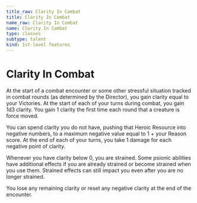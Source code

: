 ```yaml
---
title_raw: Clarity In Combat
title: Clarity In Combat
name_raw: Clarity In Combat
name: Clarity In Combat
type: classes
subtype: talent
kind: 1st-level features
---
```


# Clarity In Combat

At the start of a combat encounter or some other stressful situation tracked in combat rounds (as determined by the Director), you gain clarity equal to your Victories. At the start of each of your turns during combat, you gain 1d3 clarity. You gain 1 clarity the first time each round that a creature is force moved.

You can spend clarity you do not have, pushing that Heroic Resource into negative numbers, to a maximum negative value equal to 1 + your Reason score. At the end of each of your turns, you take 1 damage for each negative point of clarity.

Whenever you have clarity below 0, you are strained. Some psionic abilities have additional effects if you are already strained or become strained when you use them. Strained effects can still impact you even after you are no longer strained.

You lose any remaining clarity or reset any negative clarity at the end of the encounter.
